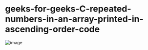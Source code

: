 # geeks-for-geeks-C-repeated-numbers-in-an-array-printed-in-ascending-order-code

![image](https://github.com/user-attachments/assets/42d9864b-d61b-4a64-a47f-b601bceeab01)
